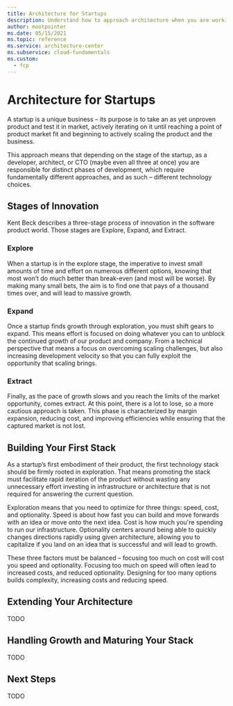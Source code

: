 ```yaml
---
title: Architecture for Startups
description: Understand how to approach architecture when you are working in a startup.
author: mootpointer
ms.date: 05/15/2021
ms.topic: reference
ms.service: architecture-center
ms.subservice: cloud-fundamentals
ms.custom:
  - fcp
---
```


# Architecture for Startups

A startup is a unique business – its purpose is to take an as yet unproven product and test it in market, actively iterating on it until reaching a point of product market fit and beginning to actively scaling the product and the business.

This approach means that depending on the stage of the startup, as a developer, architect, or CTO (maybe even all three at once) you are responsible for distinct phases of development, which require fundamentally different approaches, and as such – different technology choices.

## Stages of Innovation

Kent Beck describes a three-stage process of innovation in the software product world. Those stages are Explore, Expand, and Extract.

### Explore

When a startup is in the explore stage, the imperative to invest small amounts of time and effort on numerous different options, knowing that most won’t do much better than break-even (and most will be worse). By making many small bets, the aim is to find one that pays of a thousand times over, and will lead to massive growth.

### Expand

Once a startup finds growth through exploration, you must shift gears to expand. This means effort is focused on doing whatever you can to unblock the continued growth of our product and company. From a technical perspective that means a focus on overcoming scaling challenges, but also increasing development velocity so that you can fully exploit the opportunity that scaling brings.

### Extract

Finally, as the pace of growth slows and you reach the limits of the market opportunity, comes extract. At this point, there is a lot to lose, so a more cautious approach is taken. This phase is characterized by margin expansion, reducing cost, and improving efficiencies while ensuring that the captured market is not lost.

## Building Your First Stack

As a startup’s first embodiment of their product, the first technology stack should be firmly rooted in exploration. That means promoting the stack must facilitate rapid iteration of the product without wasting any unnecessary effort investing in infrastructure or architecture that is not required for answering the current question.

Exploration means that you need to optimize for three things: speed, cost, and optionality. Speed is about how fast you can build and move forwards with an idea or move onto the next idea. Cost is how much you're spending to run our infrastructure. Optionality centers around being able to quickly changes directions rapidly using given architecture, allowing you to capitalize if you land on an idea that is successful and will lead to growth.

These three factors must be balanced – focusing too much on cost will cost you speed and optionality. Focusing too much on speed will often lead to increased costs, and reduced optionality. Designing for too many options builds complexity, increasing costs and reducing speed.

## Extending Your Architecture

TODO

## Handling Growth and Maturing Your Stack

TODO

## Next Steps

TODO
